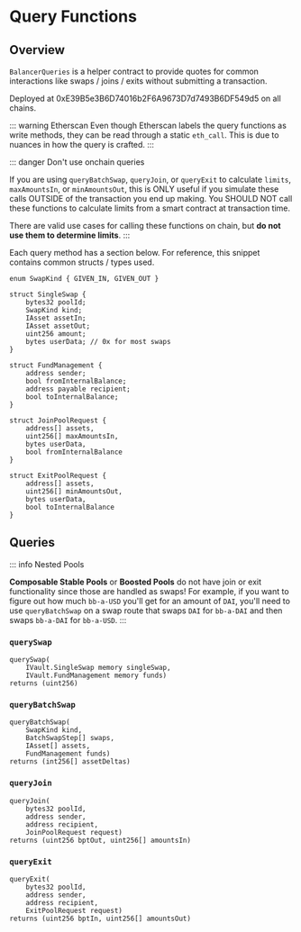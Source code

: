 # Query Functions

## Overview

`BalancerQueries` is a helper contract to provide quotes for common interactions like swaps / joins / exits without submitting a transaction.

Deployed at <span class="address-link">0xE39B5e3B6D74016b2F6A9673D7d7493B6DF549d5</span> on all chains.

::: warning Etherscan
Even though Etherscan labels the query functions as write methods, they can be read through a static `eth_call`. This is due to nuances in how the query is crafted.
:::

::: danger Don't use onchain queries

If you are using `queryBatchSwap`, `queryJoin`, or `queryExit` to calculate `limits`, `maxAmountsIn`, or `minAmountsOut`, this is ONLY useful if you simulate these calls OUTSIDE of the transaction you end up making. You SHOULD NOT call these functions to calculate limits from a smart contract at transaction time.

There are valid use cases for calling these functions on chain, but **do not use them to determine limits**.
:::

Each query method has a section below. For reference, this snippet contains common structs / types used.

```solidity
enum SwapKind { GIVEN_IN, GIVEN_OUT }

struct SingleSwap {
    bytes32 poolId;
    SwapKind kind;
    IAsset assetIn;
    IAsset assetOut;
    uint256 amount;
    bytes userData; // 0x for most swaps
}

struct FundManagement {
    address sender;
    bool fromInternalBalance;
    address payable recipient;
    bool toInternalBalance;
}

struct JoinPoolRequest {
    address[] assets,
    uint256[] maxAmountsIn,
    bytes userData,
    bool fromInternalBalance
}

struct ExitPoolRequest {
    address[] assets,
    uint256[] minAmountsOut,
    bytes userData,
    bool toInternalBalance
}
```

## Queries

::: info Nested Pools

**Composable Stable Pools** or **Boosted Pools** do not have join or exit functionality since those are handled as swaps! For example, if you want to figure out how much `bb-a-USD` you'll get for an amount of `DAI`, you'll need to use `queryBatchSwap` on a swap route that swaps `DAI` for `bb-a-DAI` and then swaps `bb-a-DAI` for `bb-a-USD`.
:::

### `querySwap`

```solidity
querySwap(
    IVault.SingleSwap memory singleSwap,
    IVault.FundManagement memory funds)
returns (uint256)
```

### `queryBatchSwap`

```solidity
queryBatchSwap(
    SwapKind kind,
    BatchSwapStep[] swaps,
    IAsset[] assets,
    FundManagement funds)
returns (int256[] assetDeltas)
```

### `queryJoin`

```solidity
queryJoin(
    bytes32 poolId,
    address sender,
    address recipient,
    JoinPoolRequest request)
returns (uint256 bptOut, uint256[] amountsIn)
```

### `queryExit`

```solidity
queryExit(
    bytes32 poolId,
    address sender,
    address recipient,
    ExitPoolRequest request)
returns (uint256 bptIn, uint256[] amountsOut)
```
